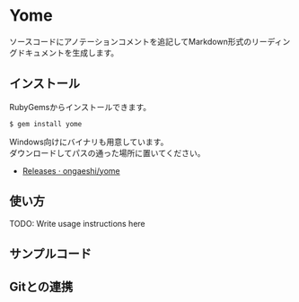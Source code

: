 # Yome

ソースコードにアノテーションコメントを追記してMarkdown形式のリーディングドキュメントを生成します。

## インストール

RubyGemsからインストールできます。

    $ gem install yome

Windows向けにバイナリも用意しています。  
ダウンロードしてパスの通った場所に置いてください。

- [Releases · ongaeshi/yome](https://github.com/ongaeshi/yome/releases/)

## 使い方

TODO: Write usage instructions here

## サンプルコード

## Gitとの連携
